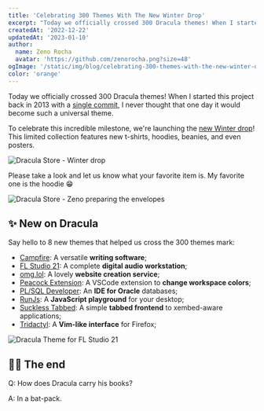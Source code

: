 ```yaml
---
title: 'Celebrating 300 Themes With The New Winter Drop'
excerpt: "Today we officially crossed 300 Dracula themes! When I started this project back in 2013 with a single commit."
createdAt: '2022-12-22'
updatedAt: '2023-01-10'
author:
  name: Zeno Rocha
  avatar: 'https://github.com/zenorocha.png?size=48'
ogImage: '/static/img/blog/celebrating-300-themes-with-the-new-winter-drop-a.png'
color: 'orange'
---
```


Today we officially crossed 300 Dracula themes! When I started this project back in 2013 with a [single commit](https://github.com/dracula/dracula-theme/commit/7e4d17ade6a54b7b7d8037a0d2160a293f17ef5c), I never thought that one day it would become such a universal theme.

To celebrate this incredible milestone, we're launching the [new Winter drop](/shop)! This limited collection features new t-shirts, hoodies, beanies, and even posters.

![Dracula Store - Winter drop](/static/img/blog/celebrating-300-themes-with-the-new-winter-drop-a.png)

Please take a look and let us know what your favorite item is. My favorite one is the hoodie 😁

![Dracula Store - Zeno preparing the envelopes](/static/img/blog/celebrating-300-themes-with-the-new-winter-drop-b.png)

## ✨ New on Dracula

Say hello to 8 new themes that helped us cross the 300 themes mark:

- [Campfire](/campfire): A versatile **writing software**;
- [FL Studio 21](/fl-studio-21): A complete **digital audio workstation**;
- [omg.lol](/omglol): A lovely **website creation service**;
- [Peacock Extension](/peacock-extension): A VSCode extension to **change workspace colors**;
- [PL/SQL Developer](/plsql-developer): An **IDE for Oracle** databases;
- [RunJs](/runjs): A **JavaScript playground** for your desktop;
- [Suckless Tabbed](/suckless-tabbed): A simple **tabbed frontend** to xembed-aware applications;
- [Tridactyl](/tridactyl): A **Vim-like interface** for Firefox;

![Dracula Theme for FL Studio 21](/static/img/blog/celebrating-300-themes-with-the-new-winter-drop-c.png)

## 👋🏻 The end

Q: How does Dracula carry his books?

A: In a bat-pack.